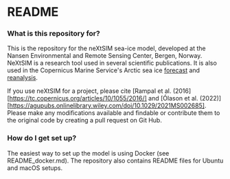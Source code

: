 # README #

### What is this repository for? ###

This is the repository for the neXtSIM sea-ice model, developed at the Nansen Environmental and Remote Sensing Center, Bergen, Norway. NeXtSIM is a research tool used in several scientific publications. It is also used in the Copernicus Marine Service's Arctic sea ice [forecast](https://data.marine.copernicus.eu/product/ARCTIC_ANALYSISFORECAST_PHY_ICE_002_011/description) and [reanalysis](https://data.marine.copernicus.eu/product/ARCTIC_MULTIYEAR_PHY_ICE_002_016/description).

If you use neXtSIM for a project, please cite [Rampal et al. (2016][https://tc.copernicus.org/articles/10/1055/2016/] and [Ólason et al. (2022)][https://agupubs.onlinelibrary.wiley.com/doi/10.1029/2021MS002685]. Please make any modifications available and findable or contribute them to the original code by creating a pull request on Git Hub.

### How do I get set up? ###

The easiest way to set up the model is using Docker (see README_docker.md). The repository also contains README files for Ubuntu and macOS setups.

